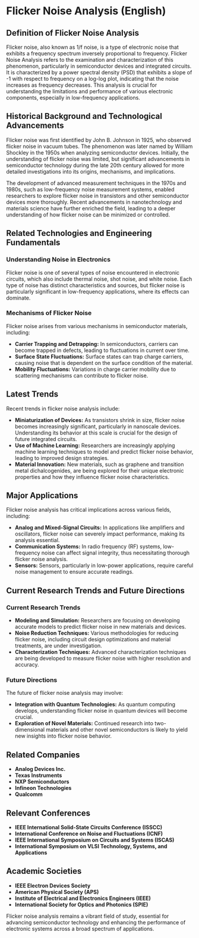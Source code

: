 # Flicker Noise Analysis (English)

## Definition of Flicker Noise Analysis

Flicker noise, also known as 1/f noise, is a type of electronic noise that exhibits a frequency spectrum inversely proportional to frequency. Flicker Noise Analysis refers to the examination and characterization of this phenomenon, particularly in semiconductor devices and integrated circuits. It is characterized by a power spectral density (PSD) that exhibits a slope of -1 with respect to frequency on a log-log plot, indicating that the noise increases as frequency decreases. This analysis is crucial for understanding the limitations and performance of various electronic components, especially in low-frequency applications.

## Historical Background and Technological Advancements

Flicker noise was first identified by John B. Johnson in 1925, who observed flicker noise in vacuum tubes. The phenomenon was later named by William Shockley in the 1950s when analyzing semiconductor devices. Initially, the understanding of flicker noise was limited, but significant advancements in semiconductor technology during the late 20th century allowed for more detailed investigations into its origins, mechanisms, and implications.

The development of advanced measurement techniques in the 1970s and 1980s, such as low-frequency noise measurement systems, enabled researchers to explore flicker noise in transistors and other semiconductor devices more thoroughly. Recent advancements in nanotechnology and materials science have further enriched the field, leading to a deeper understanding of how flicker noise can be minimized or controlled.

## Related Technologies and Engineering Fundamentals

### Understanding Noise in Electronics

Flicker noise is one of several types of noise encountered in electronic circuits, which also include thermal noise, shot noise, and white noise. Each type of noise has distinct characteristics and sources, but flicker noise is particularly significant in low-frequency applications, where its effects can dominate.

### Mechanisms of Flicker Noise

Flicker noise arises from various mechanisms in semiconductor materials, including:

- **Carrier Trapping and Detrapping:** In semiconductors, carriers can become trapped in defects, leading to fluctuations in current over time.
- **Surface State Fluctuations:** Surface states can trap charge carriers, causing noise that is dependent on the surface condition of the material.
- **Mobility Fluctuations:** Variations in charge carrier mobility due to scattering mechanisms can contribute to flicker noise.

## Latest Trends

Recent trends in flicker noise analysis include:

- **Miniaturization of Devices:** As transistors shrink in size, flicker noise becomes increasingly significant, particularly in nanoscale devices. Understanding its behavior at this scale is crucial for the design of future integrated circuits.
- **Use of Machine Learning:** Researchers are increasingly applying machine learning techniques to model and predict flicker noise behavior, leading to improved design strategies.
- **Material Innovation:** New materials, such as graphene and transition metal dichalcogenides, are being explored for their unique electronic properties and how they influence flicker noise characteristics.

## Major Applications

Flicker noise analysis has critical implications across various fields, including:

- **Analog and Mixed-Signal Circuits:** In applications like amplifiers and oscillators, flicker noise can severely impact performance, making its analysis essential.
- **Communication Systems:** In radio frequency (RF) systems, low-frequency noise can affect signal integrity, thus necessitating thorough flicker noise analysis.
- **Sensors:** Sensors, particularly in low-power applications, require careful noise management to ensure accurate readings.

## Current Research Trends and Future Directions

### Current Research Trends

- **Modeling and Simulation:** Researchers are focusing on developing accurate models to predict flicker noise in new materials and devices.
- **Noise Reduction Techniques:** Various methodologies for reducing flicker noise, including circuit design optimizations and material treatments, are under investigation.
- **Characterization Techniques:** Advanced characterization techniques are being developed to measure flicker noise with higher resolution and accuracy.

### Future Directions

The future of flicker noise analysis may involve:

- **Integration with Quantum Technologies:** As quantum computing develops, understanding flicker noise in quantum devices will become crucial.
- **Exploration of Novel Materials:** Continued research into two-dimensional materials and other novel semiconductors is likely to yield new insights into flicker noise behavior.

## Related Companies

- **Analog Devices Inc.**
- **Texas Instruments**
- **NXP Semiconductors**
- **Infineon Technologies**
- **Qualcomm**

## Relevant Conferences

- **IEEE International Solid-State Circuits Conference (ISSCC)**
- **International Conference on Noise and Fluctuations (ICNF)**
- **IEEE International Symposium on Circuits and Systems (ISCAS)**
- **International Symposium on VLSI Technology, Systems, and Applications**

## Academic Societies

- **IEEE Electron Devices Society**
- **American Physical Society (APS)**
- **Institute of Electrical and Electronics Engineers (IEEE)**
- **International Society for Optics and Photonics (SPIE)**

Flicker noise analysis remains a vibrant field of study, essential for advancing semiconductor technology and enhancing the performance of electronic systems across a broad spectrum of applications.